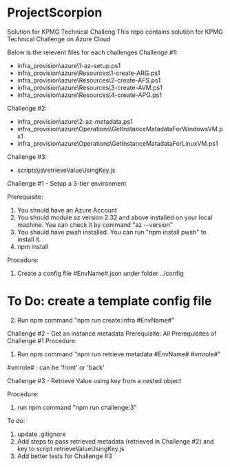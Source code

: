 # ProjectScorpion
Solution for KPMG Technical Challeng
This repo contains solution for KPMG Technical Challenge on Azure Cloud

Below is the relevent files for each challenges
Challenge #1: 
- infra_provision\azure\1-az-setup.ps1
- infra_provision\azure\Resources\1-create-ARG.ps1
- infra_provision\azure\Resources\2-create-AFS.ps1
- infra_provision\azure\Resources\3-create-AVM.ps1
- infra_provision\azure\Resources\4-create-APG.ps1

Challenge #2:
- infra_provision\azure\2-az-metadata.ps1
- infra_provision\azure\Operations\GetInstanceMatadataForWindowsVM.ps1
- infra_provision\azure\Operations\GetInstanceMatadataForLinuxVM.ps1 

Challenge #3:
- scripts\js\retrieveValueUsingKey.js

Challenge #1 - Setup a 3-tier environment

Prerequisite:
1. You should have an Azure Account
2. You should module az version 2.32 and above installed on your local machine. You can check it by command "az --version"
3. You should have pwsh installed. You can run "npm install pwsh" to install it.
4. npm install

Procedure: 
1. Create a config file #EnvName#.json under folder ../config
# To Do: create a template config file
2. Run npm command "npm run create:infra #EnvName#"


Challenge #2 - Get an instance metadata
Prerequisite:
All Prerequisites of Challenge #1
Procedure:
1. Run npm command "npm run retrieve:metadata #EnvName# #vmrole#"

#vmrole# : can be 'front' or 'back'

Challenge #3 - Retrieve Value using key from a nested object

Procedure: 
1. run npm command "npm run challenge:3"

To do:
1. update .gitignore
2. Add steps to pass retrieved metadata (retrieved in Challenge #2) and key to script retrieveValueUsingKey.js
3. Add better tests for Challenge #3
